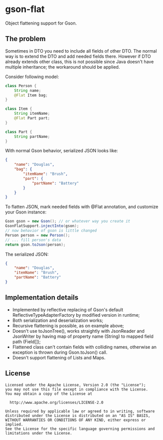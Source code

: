 # gson-flat
Object flattening support for Gson.

## The problem
Sometimes in DTO you need to include all fields of other DTO. The normal way is to extend the DTO and add needed fields there. However if DTO already extends other class, this is not possible since Java doesn't have multiple inheritance; the workaround should be applied.

Consider following model:
```java
class Person {
    String name;
    @Flat Item bag;
}

class Item {
    String itemName;
    @Flat Part part;
}

class Part {
    String partName;
}
```

With normal Gson behavior, serialized JSON looks like:
```json
{
    "name": "Douglas",
    "bag": {
        "itemName": "Brush",
        "part": {
            "partName": "Battery"
        }
    }
}
```

To flatten JSON, mark needed fields with @Flat annotation, and customize your Gson instance:
```java
Gson gson = new Gson(); // or whatever way you create it
GsonFlatSupport.injectInto(gson);
// now behavior of gson is little changed
Person person = new Person();
// ... fill person's data
return gson.toJson(person);
```

The serialized JSON:
```json
{
    "name": "Douglas",
    "itemName": "Brush",
    "partName": "Battery"
}
```

## Implementation details
- Implemented by reflective replacing of Gson's default ReflectiveTypeAdapterFactory by modified version in runtime;
- Both serialization and deserialization works;
- Recursive flattening is possible, as on example above;
- Doesn't use toJsonTree(), works straightly with JsonReader and JsonWriter by having map of property name (String) to mapped field path (Field[]);
- Flattened class can't contain fields with colliding names, otherwise an exception is thrown during Gson.toJson() call.
- Doesn't support flattening of Lists and Maps.

## License
```
Licensed under the Apache License, Version 2.0 (the "License");
you may not use this file except in compliance with the License.
You may obtain a copy of the License at

  http://www.apache.org/licenses/LICENSE-2.0

Unless required by applicable law or agreed to in writing, software
distributed under the License is distributed on an "AS IS" BASIS,
WITHOUT WARRANTIES OR CONDITIONS OF ANY KIND, either express or implied.
See the License for the specific language governing permissions and
limitations under the License.
```

